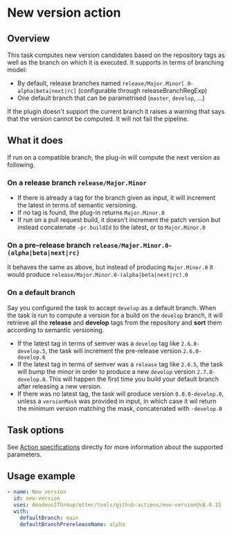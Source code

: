 # New version action

## Overview

This task computes new version candidates based on the repository tags as well as the branch on which it is executed.
It supports in terms of branching model:
* By default, release branches named ``release/Major.Minor[.0-alpha|beta|next|rc]`` (configurable through releaseBranchRegExp)
* One default branch that can be parametrised (``master``, ``develop``, ...)

If the plugin doesn't support the current branch it raises a warning that says that the version cannot be computed.
It will not fail the pipeline.

## What it does
If run on a compatible branch, the plug-in will compute the next version as following.

### On a release branch ``release/Major.Minor``
* If there is already a tag for the branch given as input, it will increment the latest in terms of semantic versioning.
* If no tag is found, the plug-in returns ``Major.Minor.0``
* If run on a pull request build, it doesn't increment the patch version but instead concatenate ``-pr.buildId`` to the latest, or to ``Major.Minor.0``

### On a pre-release branch ``release/Major.Minor.0-(alpha|beta|next|rc)``
It behaves the same as above, but instead of producing ``Major.Minor.0`` it would produce ``release/Major.Minor.0-(alpha|beta|next|rc).0``

### On a default branch
Say you configured the task to accept ``develop`` as a default branch.
When the task is run to compute a version for a build on the ``develop`` branch, it will retrieve all the __release__ and __develop__ tags from the repository and __sort__ them according to semantic versioning.
* If the latest tag in terms of semver was a ``develop`` tag like ``2.6.0-develop.5``, the task will increment the pre-release version ``2.6.0-develop.6``
* If the latest tag in terms of semver was a ``release`` tag like ``2.6.5``, the task will bump the minor in order to produce a new ``develop`` version ``2.7.0-develop.0``. This will happen the first time you build your default branch after releasing a new version.
* If there was no latest tag, the task will produce version ``0.0.0-develop.0``, unless a ``versionMask`` was provided in input, in which case it wil return the minimum version matching the mask, concatenated with ``-develop.0``

## Task options
See [Action specifications](action.yml) directly for more information about the supported parameters.

## Usage example
```yaml
- name: New version
  id: new-version
  uses: AmadeusITGroup/otter/tools/github-actions/new-version@v8.0.15
  with:
    defaultBranch: main
    defaultBranchPrereleaseName: alpha
```
